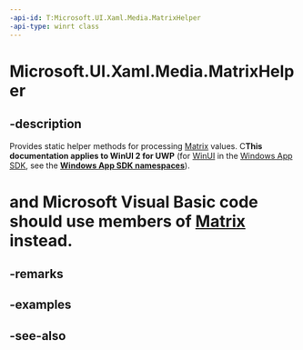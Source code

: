 ```yaml
---
-api-id: T:Microsoft.UI.Xaml.Media.MatrixHelper
-api-type: winrt class
---
```


<!-- Class syntax.
public class MatrixHelper : Windows.UI.Xaml.Media.IMatrixHelper
-->

# Microsoft.UI.Xaml.Media.MatrixHelper

## -description
Provides static helper methods for processing [Matrix](matrix.md) values. C**This documentation applies to WinUI 2 for UWP** (for [WinUI](/windows/apps/winui/winui3/) in the [Windows App SDK](/windows/apps/windows-app-sdk/), see the **[Windows App SDK namespaces](/windows/windows-app-sdk/api/winrt/)**).

# and Microsoft Visual Basic code should use members of [Matrix](matrix.md) instead.

## -remarks

## -examples

## -see-also

